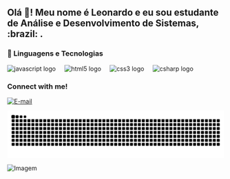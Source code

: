 <h2 align="left">Olá 👋! Meu nome é Leonardo e eu sou estudante de Análise e Desenvolvimento de Sistemas, :brazil: .</h2>

### 🤖 Linguagens e Tecnologias
<div align="left">
  <img src="https://cdn.jsdelivr.net/gh/devicons/devicon/icons/javascript/javascript-original.svg" height="30" alt="javascript logo"  />
  <img width="12" />
  <img src="https://cdn.jsdelivr.net/gh/devicons/devicon/icons/html5/html5-original.svg" height="30" alt="html5 logo"  />
  <img width="12" />
  <img src="https://cdn.jsdelivr.net/gh/devicons/devicon/icons/css3/css3-original.svg" height="30" alt="css3 logo"  />
  <img width="12" />
  <img src="https://cdn.jsdelivr.net/gh/devicons/devicon/icons/csharp/csharp-original.svg" height="30" alt="csharp logo"  />
</div>

<img align="right" alt="" height="190px" src="./src/study.gif">

<h3 align="left">Connect with me!</h3>


[![E-mail](https://img.shields.io/badge/-Email-000?style=for-the-badge&logo=microsoft-outlook&logoColor=FF00F6&color:FFF)](mailto:leonardo.neres2010@gmail.com)


<picture align="center">
  <source media="(prefers-color-scheme: dark)" srcset="https://raw.githubusercontent.com/LeonardoNeres/LeonardoNeres/output/github-contribution-grid-snake-dark.svg">
  <source media="(prefers-color-scheme: light)" srcset="https://raw.githubusercontent.com/LeonardoNeres/LeonardoNeres/output/github-contribution-grid-snake-dark.svg">
  <img align="center" alt="github contribution grid snake animation" src="https://raw.githubusercontent.com/LeonardoNeres/LeonardoNeres/output/github-contribution-grid-snake.svg">
</picture>


<br clear="both">


<!-- GIF -->
<p align="left">
  <img align="center" src="https://github.com/VariableBee/VariableBee/assets/77739311/4e9f41af-6b57-49a7-b15a-74322e96b4d7" alt="Imagem" width=" 900px" height ="600px"> 
</p>
